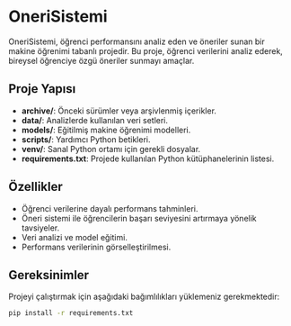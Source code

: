 # OneriSistemi

OneriSistemi, öğrenci performansını analiz eden ve öneriler sunan bir makine öğrenimi tabanlı projedir. Bu proje, öğrenci verilerini analiz ederek, bireysel öğrenciye özgü öneriler sunmayı amaçlar.

## Proje Yapısı

- **archive/**: Önceki sürümler veya arşivlenmiş içerikler.
- **data/**: Analizlerde kullanılan veri setleri.
- **models/**: Eğitilmiş makine öğrenimi modelleri.
- **scripts/**: Yardımcı Python betikleri.
- **venv/**: Sanal Python ortamı için gerekli dosyalar.
- **requirements.txt**: Projede kullanılan Python kütüphanelerinin listesi.

## Özellikler

- Öğrenci verilerine dayalı performans tahminleri.
- Öneri sistemi ile öğrencilerin başarı seviyesini artırmaya yönelik tavsiyeler.
- Veri analizi ve model eğitimi.
- Performans verilerinin görselleştirilmesi.

## Gereksinimler

Projeyi çalıştırmak için aşağıdaki bağımlılıkları yüklemeniz gerekmektedir:

```bash
pip install -r requirements.txt
